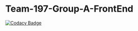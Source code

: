 # Team-197-Group-A-FrontEnd

[![Codacy Badge](https://api.codacy.com/project/badge/Grade/a36dfca07cd24426bc159c1b73fc19eb)](https://app.codacy.com/gh/BuildForSDGCohort2/Team-197-Group-A-FarmCart?utm_source=github.com&utm_medium=referral&utm_content=BuildForSDGCohort2/Team-197-Group-A-FarmCart&utm_campaign=Badge_Grade_Settings)
